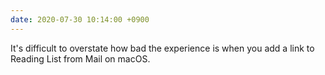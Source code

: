 ```yaml
---
date: 2020-07-30 10:14:00 +0900
---
```


It's difficult to overstate how bad the experience is when you add a link to Reading List from Mail on macOS.
